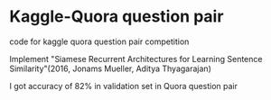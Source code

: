 # Kaggle-Quora question pair
code for kaggle quora question pair competition

Implement "Siamese Recurrent Architectures for Learning Sentence Similarity"(2016, Jonams Mueller, Aditya Thyagarajan)

I got accuracy of 82% in validation set in Quora question pair
